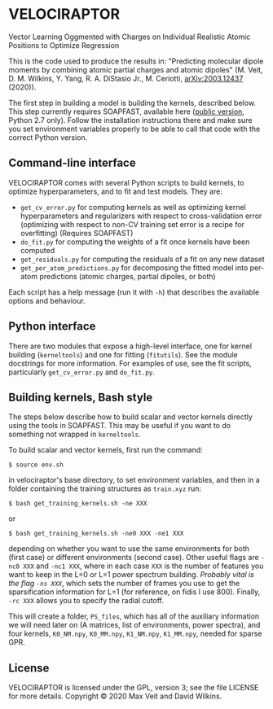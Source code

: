 # VELOCIRAPTOR
Vector Learning Oggmented with Charges on Individual Realistic Atomic Positions to Optimize Regression

This is the code used to produce the results in: "Predicting molecular dipole
moments by combining atomic partial charges and atomic dipoles" (M. Veit,
D. M.  Wilkins, Y. Yang, R. A. DiStasio Jr., M. Ceriotti,
[arXiv:2003.12437](https://arxiv.org/abs/2003.12437) (2020)).


The first step in building a model is building the kernels, described below.
This step currently requires SOAPFAST, available here
([public version](https://github.com/dilkins/SOAPFAST-public), Python 2.7 only).
Follow the installation instructions there and make sure you set environment
variables properly to be able to call that code with the correct Python version.

## Command-line interface

VELOCIRAPTOR comes with several Python scripts to build kernels, to optimize
hyperparameters, and to fit and test models.  They are:

* `get_cv_error.py`     for computing kernels as well as optimizing kernel
                        hyperparameters and regularizers with respect to
                        cross-validation error (optimizing with respect to
                        non-CV training set error is a recipe for overfitting)
                        (Requires SOAPFAST)
* `do_fit.py`           for computing the weights of a fit once kernels have
                        been computed
* `get_residuals.py`    for computing the residuals of a fit on any new dataset
* `get_per_atom_predictions.py`
                        for decomposing the fitted model into per-atom
                        predictions (atomic charges, partial dipoles, or both)

Each script has a help message (run it with `-h`) that describes the available
options and behaviour.

## Python interface

There are two modules that expose a high-level interface, one for kernel
building (`kerneltools`) and one for fitting (`fitutils`).  See the module
docstrings for more information.  For examples of use, see the fit scripts,
particularly `get_cv_error.py` and `do_fit.py`.

## Building kernels, Bash style

The steps below describe how to build scalar and vector kernels directly using
the tools in SOAPFAST.  This may be useful if you want to do something not
wrapped in `kerneltools`.

To build scalar and vector kernels, first run the command:

    $ source env.sh

in velociraptor's base directory, to set environment variables, and then in a
folder containing the training structures as `train.xyz` run:

    $ bash get_training_kernels.sh -ne XXX

or

    $ bash get_training_kernels.sh -ne0 XXX -ne1 XXX

depending on whether you want to use the same environments for both (first case) or different environments (second case). Other useful flags are `-nc0 XXX` and `-nc1 XXX`, where in each case `XXX` is the number of features you want to keep in the L=0 or L=1 power spectrum building. *Probably vital is the flag `-ns XXX`*, which sets the number of frames you use to get the sparsification information for L=1 (for reference, on fidis I use 800). Finally, `-rc XXX` allows you to specify the radial cutoff.

This will create a folder, `PS_files`, which has all of the auxiliary information we will need later on (A matrices, list of environments, power spectra), and four kernels, `K0_NM.npy`, `K0_MM.npy`, `K1_NM.npy`, `K1_MM.npy`, needed for sparse GPR.

## License

VELOCIRAPTOR is licensed under the GPL, version 3; see the file LICENSE for
more details.  Copyright © 2020 Max Veit and David Wilkins.
